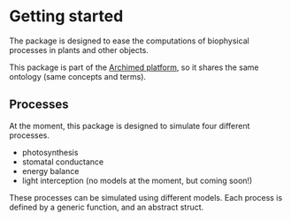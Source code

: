 # Getting started

The package is designed to ease the computations of biophysical processes in plants and other objects.

This package is part of the [Archimed platform](https://archimed-platform.github.io/), so it shares the same ontology (same concepts and terms).

## Processes

At the moment, this package is designed to simulate four different processes.

- photosynthesis
- stomatal conductance
- energy balance
- light interception (no models at the moment, but coming soon!)

These processes can be simulated using different models. Each process is defined by a generic function, and an abstract struct.
